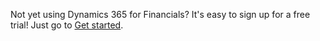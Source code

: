Not yet using Dynamics 365 for Financials? It's easy to sign up for a free trial! Just go to [Get started](https://go.microsoft.com/fwlink/?linkid=847861).